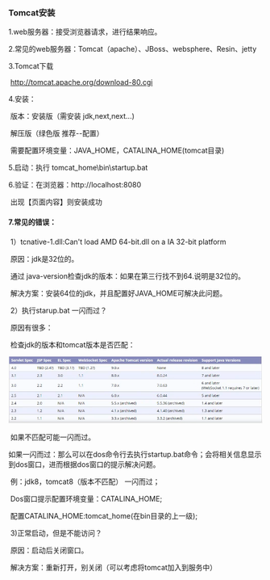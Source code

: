 ### Tomcat安装

1.web服务器：接受浏览器请求，进行结果响应。

2.常见的web服务器：Tomcat（apache）、JBoss、websphere、Resin、jetty

3.Tomcat下载

​	http://tomcat.apache.org/download-80.cgi

4.安装：

​	版本：安装版（需安装 jdk,next,next...)

​		   解压版（绿色版     推荐--配置）

​		       需要配置环境变量：JAVA_HOME，CATALINA_HOME(tomcat目录)

5.启动：执行 tomcat_home\bin\startup.bat

6.验证：在浏览器：http://localhost:8080

​		出现【页面内容】则安装成功

#### 7.常见的错误：

​	1）tcnative-1.dll:Can't load AMD 64-bit.dll on a IA 32-bit platform

​	原因：jdk是32位的。

​	通过 java-version检查jdk的版本：如果在第三行找不到64.说明是32位的。

​	解决方案：安装64位的jdk，并且配置好JAVA_HOME可解决此问题。

​	2）执行starup.bat 一闪而过？

​	原因有很多：

​	检查jdk的版本和tomcat版本是否匹配：

![捕获1](https://github.com/Yubao-wss/jsp-servlet/blob/master/%E5%AE%89%E8%A3%85Tomcat/%E6%8D%95%E8%8E%B71.PNG)

​	如果不匹配可能一闪而过。

​	如果一闪而过：那么可以在dos命令行去执行startup.bat命令；会将相关信息显示到dos窗口，进而根据dos窗口的提示解决问题。

​	例：jdk8，tomcat8（版本不匹配） 一闪而过；

​		Dos窗口提示配置环境变量：CATALINA_HOME;

​		配置CATALINA_HOME:tomcat_home(在bin目录的上一级);

​	3)正常启动，但是不能访问？

​		原因：启动后关闭窗口。

​		解决方案：重新打开，别关闭（可以考虑将tomcat加入到服务中）

